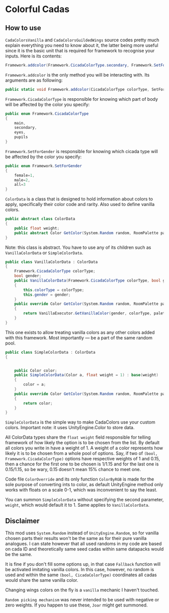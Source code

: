 # Colorful Cadas
## How to use
`CadaColorsVanilla` and `CadaColorsGuildedWings` source codes pretty much explain everything you need to know about it, the latter being more useful since it is the basic unit that is required for framework to recognise your inputs.  Here is its contents:

```cs
Framework.addcolor(Framework.CicadaColorType.secondary, Framework.SetForGender.all, new SimpleColorData(ColorOverride.ColorByRGB(255, 219, 78), 0.15f));
```
`Framework.addcolor` is the only method you will be interacting with. Its arguments are as following: 
```cs
public static void Framework.addcolor(CicadaColorType colorType, SetForGender gender, ColorData colorData)
```
`Framework.CicadaColorType` is responsible for knowing which part of body will be affected by the color you specify:
```cs
public enum Framework.CicadaColorType
{
    main,
	secondary,
	eyes,
	pupils
}
```
`Framework.SetForGender` is responsible for knowing which cicada type will be affected by the color you specify:
```cs
public enum Framework.SetForGender
{
	female=1,
	male=2,
	all=3
}
```
`ColorData` is a class that is designed to hold information about colors to apply, specifically their color code and rarity. Also used to define vanilla colors.
```cs
public abstract class ColorData
{
	public float weight;
	public abstract Color GetColor(System.Random random, RoomPalette palette);
}
```
Note: this class is abstract. You have to use any of its children such as `VanillaColorData` or `SimpleColorData`.

```cs
public class VanillaColorData : ColorData
{
    Framework.CicadaColorType colorType;
    bool gender;
    public VanillaColorData(Framework.CicadaColorType colorType, bool gender, float weight = 1) : base(weight)
    {
        this.colorType = colorType;
        this.gender = gender;
    }
    public override Color GetColor(System.Random random, RoomPalette palette)
    {
        return VanillaExecutor.GetVanillaColor(gender, colorType, palette, random);
    }
}
```
This one exists to allow treating vanilla colors as any other colors added with this framework. Most importantly — be a part of the same random pool.
```cs
public class SimpleColorData : ColorData
{


    public Color color;
    public SimpleColorData(Color a, float weight = 1) : base(weight)
    {
        color = a;
    }
    public override Color GetColor(System.Random random, RoomPalette palette)
    {
        return color;
    }
}
```
`SimpleColorData` is the simple way to make CadaColors use your custom colors. Important note: it uses UnityEngine.Color to store data.

All ColorData types share the `float weight` field responsible for telling framework of how likely the option is to be chosen from the list. By default all colors you write in have a weight of 1. A weight of a color represents how likely it is to be chosen from a whole pool of options. Say, if two of `(bool, Framework.CicadaColorType)` options have respective weights of 1 and 0.15, then a chance for the first one to be chosen is 1/1.15 and for the last one is 0.15/1.15, so be wary, 0.15 doesn't mean 15% chance to meet one.

Code file `ColorOverride` and its only function `ColorByRGB` is made for the sole purpose of converting ints to color, as default UnityEngine method only works with floats on a scale 0-1, which was inconvenient to say the least.

You can summon `SimpleColorData` without specifying the second parameter, `weight`, which would default it to 1. Same applies to `VanillaColorData`.

## Disclaimer
This mod uses `System.Random` instead of `UnityEngine.Random`, so for vanilla chosen parts their results won't be the same as for their pure vanilla analogues. I can state however that all used randoms in my code are based on cada ID and theoretically same seed cadas within same datapacks would be the same.

It is fine if you don't fill some options up, in that case `Fallback` function will be activated imitating vanilla colors. In this case, however, no random is used and within the same `(bool, CicadaColorType)` coordinates all cadas would share the same vanilla color.

Changing wings colors on the fly is a `vanilla` mechanic I haven't touched. 

`Random picking mechanism` was never intended to be used with negative or zero weights. If you happen to use these, `Joar` might get summoned.

